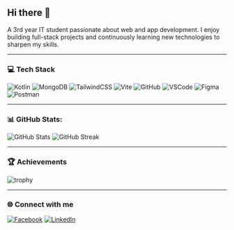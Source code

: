 ## Hi there 👋  
A 3rd year IT student passionate about web and app development.
I enjoy building full-stack projects and continuously learning new technologies to sharpen my skills.  

---

### 💻 Tech Stack
![Kotlin](https://img.shields.io/badge/Kotlin-0d1117?style=for-the-badge&logo=kotlin&logoColor=a97bff)
![MongoDB](https://img.shields.io/badge/MongoDB-0d1117?style=for-the-badge&logo=mongodb&logoColor=4db33d)
![TailwindCSS](https://img.shields.io/badge/TailwindCSS-0d1117?style=for-the-badge&logo=tailwindcss&logoColor=38bdf8)
![Vite](https://img.shields.io/badge/Vite-0d1117?style=for-the-badge&logo=vite&logoColor=9461fb)
![GitHub](https://img.shields.io/badge/GitHub-0d1117?style=for-the-badge&logo=github&logoColor=ffffff)
![VSCode](https://img.shields.io/badge/VS%20Code-0d1117?style=for-the-badge&logo=visual-studio-code&logoColor=0078d7)
![Figma](https://img.shields.io/badge/Figma-0d1117?style=for-the-badge&logo=figma&logoColor=ff77ff)
![Postman](https://img.shields.io/badge/Postman-0d1117?style=for-the-badge&logo=postman&logoColor=ff6c37)

---
### 📊 GitHub Stats:
![GitHub Stats](https://github-readme-stats.vercel.app/api?username=Shinxss&show_icons=true&theme=radical) ![GitHub Streak](https://streak-stats.demolab.com?user=Shinxss&theme=radical&hide_border=true)

---

### 🏆 Achievements
![trophy](https://github-profile-trophy.vercel.app/?username=Shinxss&theme=onedark&margin-w=15&margin-h=15)

---

### 🌐 Connect with me
[![Facebook](https://img.shields.io/badge/Facebook-1877F2?style=for-the-badge&logo=facebook&logoColor=white)](https://www.facebook.com/jachinadam.aliman.7)
[![LinkedIn](https://img.shields.io/badge/LinkedIn-0077B5?style=for-the-badge&logo=linkedin&logoColor=white)](https://www.linkedin.com/in/jachin-aliman/)
